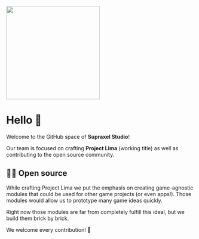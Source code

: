 <img src="https://github.com/Supraxel.png" width=250 />

# Hello 👋

Welcome to the GitHub space of __Supraxel Studio__!

Our team is focused on crafting __Project Lima__ (working title) as well as contributing to the open source community.

## 🧑‍💻 Open source

While crafting Project Lima we put the emphasis on creating game-agnostic modules that could be used for other game projects (or even apps!).
Those modules would allow us to prototype many game ideas quickly.

Right now those modules are far from completely fulfill this ideal, but we build them brick by brick.

We welcome every contribution! 💖
